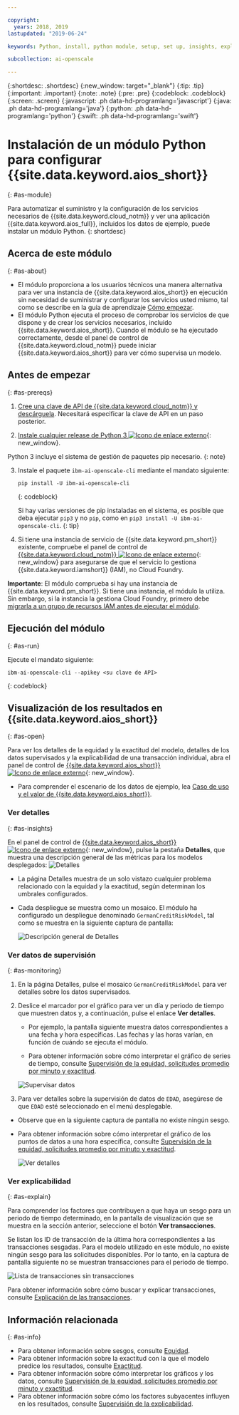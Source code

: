 ```yaml
---

copyright:
  years: 2018, 2019
lastupdated: "2019-06-24"

keywords: Python, install, python module, setup, set up, insights, explainability

subcollection: ai-openscale

---
```


{:shortdesc: .shortdesc}
{:new_window: target="_blank"}
{:tip: .tip}
{:important: .important}
{:note: .note}
{:pre: .pre}
{:codeblock: .codeblock}
{:screen: .screen}
{:javascript: .ph data-hd-programlang='javascript'}
{:java: .ph data-hd-programlang='java'}
{:python: .ph data-hd-programlang='python'}
{:swift: .ph data-hd-programlang='swift'}

# Instalación de un módulo Python para configurar {{site.data.keyword.aios_short}}
{: #as-module}

Para automatizar el suministro y la configuración de los servicios necesarios de {{site.data.keyword.cloud_notm}} y ver una aplicación {{site.data.keyword.aios_full}}, incluidos los datos de ejemplo, puede instalar un módulo Python.
{: shortdesc}

## Acerca de este módulo
{: #as-about}

- El módulo proporciona a los usuarios técnicos una manera alternativa para ver una instancia de {{site.data.keyword.aios_short}} en ejecución sin necesidad de suministrar y configurar los servicios usted mismo, tal como se describe en la guía de aprendizaje [Cómo empezar](/docs/services/ai-openscale?topic=ai-openscale-gettingstarted).
- El módulo Python ejecuta el proceso de comprobar los servicios de que dispone y de crear los servicios necesarios, incluido {{site.data.keyword.aios_short}}. Cuando el módulo se ha ejecutado correctamente, desde el panel de control de {{site.data.keyword.cloud_notm}} puede iniciar {{site.data.keyword.aios_short}} para ver cómo supervisa un modelo.

## Antes de empezar
{: #as-prereqs}

1. [Cree una clave de API de {{site.data.keyword.cloud_notm}} y descárguela](/docs/iam?topic=iam-userapikey#create_user_key). Necesitará especificar la clave de API en un paso posterior.

2. [Instale cualquier release de Python 3 ![Icono de enlace externo](../../icons/launch-glyph.svg "Icono de enlace externo")](https://www.python.org/downloads/){: new_window}.

  Python 3 incluye el sistema de gestión de paquetes pip necesario.
  {: note}

3. Instale el paquete `ibm-ai-openscale-cli` mediante el mandato siguiente:

    ```
    pip install -U ibm-ai-openscale-cli
    ```
    {: codeblock}

    Si hay varias versiones de pip instaladas en el sistema, es posible que deba ejecutar `pip3` y no `pip`, como en `pip3 install -U ibm-ai-openscale-cli`.
    {: tip}

4. Si tiene una instancia de servicio de {{site.data.keyword.pm_short}} existente, compruebe el panel de control de [{{site.data.keyword.cloud_notm}} ![Icono de enlace externo](../../icons/launch-glyph.svg "Icono de enlace externo")](https://{DomainName}){: new_window} para asegurarse de que el servicio lo gestiona {{site.data.keyword.iamshort}} (IAM), no Cloud Foundry.

  **Importante**: El módulo comprueba si hay una instancia de {{site.data.keyword.pm_short}}. Si tiene una instancia, el módulo la utiliza. Sin embargo, si la instancia la gestiona Cloud Foundry, primero debe [migrarla a un grupo de recursos IAM antes de ejecutar el módulo](/docs/resources?topic=resources-migrate#migrate).

## Ejecución del módulo
{: #as-run}

Ejecute el mandato siguiente:

```
ibm-ai-openscale-cli --apikey <su clave de API>
```
{: codeblock}

## Visualización de los resultados en {{site.data.keyword.aios_short}}
{: #as-open}

Para ver los detalles de la equidad y la exactitud del modelo, detalles de los datos supervisados y la explicabilidad de una transacción individual, abra el panel de control de [{{site.data.keyword.aios_short}} ![Icono de enlace externo](../../icons/launch-glyph.svg "Icono de enlace externo")](https://aiopenscale.cloud.ibm.com/aiopenscale/){: new_window}.

- Para comprender el escenario de los datos de ejemplo, lea [Caso de uso y el valor de {{site.data.keyword.aios_short}}](/docs/services/ai-openscale?topic=ai-openscale-gettingstarted#gs-use).

### Ver detalles
{: #as-insights}

En el panel de control de [{{site.data.keyword.aios_short}} ![Icono de enlace externo](../../icons/launch-glyph.svg "Icono de enlace externo")](https://aiopenscale.cloud.ibm.com/aiopenscale/){: new_window}, pulse la pestaña **Detalles**, que muestra una descripción general de las métricas para los modelos desplegados: ![Detalles](images/insight-dash-tab.png)

- La página Detalles muestra de un solo vistazo cualquier problema relacionado con la equidad y la exactitud, según determinan los umbrales configurados.

- Cada despliegue se muestra como un mosaico. El módulo ha configurado un despliegue denominado `GermanCreditRiskModel`, tal como se muestra en la siguiente captura de pantalla:

  ![Descripción general de Detalles](images/setup01-0206.png)

### Ver datos de supervisión
{: #as-monitoring}

1. En la página Detalles, pulse el mosaico `GermanCreditRiskModel` para ver detalles sobre los datos supervisados.
2. Deslice el marcador por el gráfico para ver un día y periodo de tiempo que muestren datos y, a continuación, pulse el enlace **Ver detalles**.

   - Por ejemplo, la pantalla siguiente muestra datos correspondientes a una fecha y hora específicas. Las fechas y las horas varían, en función de cuándo se ejecuta el módulo.

   - Para obtener información sobre cómo interpretar el gráfico de series de tiempo, consulte [Supervisión de la equidad, solicitudes promedio por minuto y exactitud](/docs/services/ai-openscale?topic=ai-openscale-it-ov).

    ![Supervisar datos](images/setup02-0206.png)

3. Para ver detalles sobre la supervisión de datos de `EDAD`, asegúrese de que `EDAD` esté seleccionado en el menú desplegable.

  - Observe que en la siguiente captura de pantalla no existe ningún sesgo.

  - Para obtener información sobre cómo interpretar el gráfico de los puntos de datos a una hora específica, consulte [Supervisión de la equidad, solicitudes promedio por minuto y exactitud](/docs/services/ai-openscale?topic=ai-openscale-it-ov#it-intp).

    ![Ver detalles](images/setup03-0206.png)

### Ver explicabilidad
{: #as-explain}

Para comprender los factores que contribuyen a que haya un sesgo para un periodo de tiempo determinado, en la pantalla de visualización que se muestra en la sección anterior, seleccione el botón **Ver transacciones**.

Se listan los ID de transacción de la última hora correspondientes a las transacciones sesgadas. Para el modelo utilizado en este módulo, no existe ningún sesgo para las solicitudes disponibles. Por lo tanto, en la captura de pantalla siguiente no se muestran transacciones para el periodo de tiempo.

  ![Lista de transacciones sin transacciones](images/setup06-0206.png)

Para obtener información sobre cómo buscar y explicar transacciones, consulte [Explicación de las transacciones](/docs/services/ai-openscale?topic=ai-openscale-ie-ov#ie-view).

## Información relacionada
{: #as-info}

- Para obtener información sobre sesgos, consulte [Equidad](/docs/services/ai-openscale?topic=ai-openscale-mf-monitor).
- Para obtener información sobre la exactitud con la que el modelo predice los resultados, consulte [Exactitud](/docs/services/ai-openscale?topic=ai-openscale-acc-monitor).
- Para obtener información sobre cómo interpretar los gráficos y los datos, consulte [Supervisión de la equidad, solicitudes promedio por minuto y exactitud](/docs/services/ai-openscale?topic=ai-openscale-it-ov).
- Para obtener información sobre cómo los factores subyacentes influyen en los resultados, consulte [Supervisión de la explicabilidad](/docs/services/ai-openscale?topic=ai-openscale-ie-ov).
